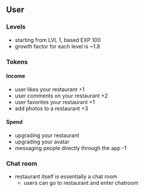 ## User

### Levels

- starting from LVL 1, based EXP 100
- growth factor for each level is ~1.8

### Tokens

#### Income

- user likes your restaurant +1
- user comments on your restaurant +2
- user favorites your restaurant +1
- add photos to a restaurant +3

#### Spend

- upgrading your restaurant
- upgrading your avatar
- messaging people directly through the app -1

### Chat room

- restaurant itself is essentially a chat room
  - users can go to restaurant and enter chatroom
